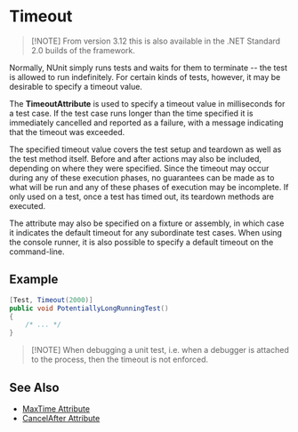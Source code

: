 # Timeout

> [!NOTE] From version 3.12 this is also available in the .NET Standard 2.0 builds of the framework.

Normally, NUnit simply runs tests and waits for them to terminate -- the test is allowed to run indefinitely. For
certain kinds of tests, however, it may be desirable to specify a timeout value.

The **TimeoutAttribute** is used to specify a timeout value in milliseconds for a test case. If the test case runs
longer than the time specified it is immediately cancelled and reported as a failure, with a message indicating that the
timeout was exceeded.

The specified timeout value covers the test setup and teardown as well as the test method itself. Before and after
actions may also be included, depending on where they were specified. Since the timeout may occur during any of these
execution phases, no guarantees can be made as to what will be run and any of these phases of execution may be
incomplete. If only used on a test, once a test has timed out, its teardown methods are executed.

The attribute may also be specified on a fixture or assembly, in which case it indicates the default timeout for any
subordinate test cases. When using the console runner, it is also possible to specify a default timeout on the
command-line.

## Example

```csharp
[Test, Timeout(2000)]
public void PotentiallyLongRunningTest()
{
    /* ... */
}
```

> [!NOTE] When debugging a unit test, i.e. when a debugger is attached to the process, then the timeout is not enforced.

## See Also

* [MaxTime Attribute](./maxtime.md)
* [CancelAfter Attribute](./cancelafter.md)

